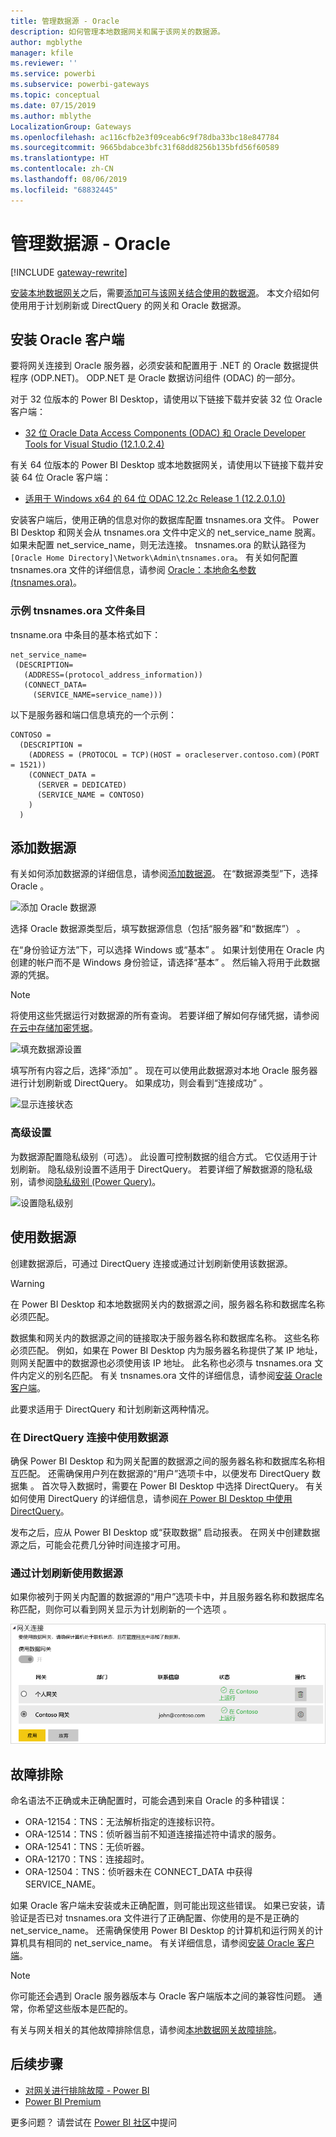 ```yaml
---
title: 管理数据源 - Oracle
description: 如何管理本地数据网关和属于该网关的数据源。
author: mgblythe
manager: kfile
ms.reviewer: ''
ms.service: powerbi
ms.subservice: powerbi-gateways
ms.topic: conceptual
ms.date: 07/15/2019
ms.author: mblythe
LocalizationGroup: Gateways
ms.openlocfilehash: ac116cfb2e3f09ceab6c9f78dba33bc18e847784
ms.sourcegitcommit: 9665bdabce3bfc31f68dd8256b135bfd56f60589
ms.translationtype: HT
ms.contentlocale: zh-CN
ms.lasthandoff: 08/06/2019
ms.locfileid: "68832445"
---
```

# <a name="manage-your-data-source---oracle"></a>管理数据源 - Oracle

[!INCLUDE [gateway-rewrite](includes/gateway-rewrite.md)]

[安装本地数据网关](/data-integration/gateway/service-gateway-install)之后，需要[添加可与该网关结合使用的数据源](service-gateway-data-sources.md#add-a-data-source)。 本文介绍如何使用用于计划刷新或 DirectQuery 的网关和 Oracle 数据源。

## <a name="install-the-oracle-client"></a>安装 Oracle 客户端

要将网关连接到 Oracle 服务器，必须安装和配置用于 .NET 的 Oracle 数据提供程序 (ODP.NET)。 ODP.NET 是 Oracle 数据访问组件 (ODAC) 的一部分。

对于 32 位版本的 Power BI Desktop，请使用以下链接下载并安装 32 位 Oracle 客户端：

* [32 位 Oracle Data Access Components (ODAC) 和 Oracle Developer Tools for Visual Studio (12.1.0.2.4)](http://www.oracle.com/technetwork/topics/dotnet/utilsoft-086879.html)

有关 64 位版本的 Power BI Desktop 或本地数据网关，请使用以下链接下载并安装 64 位 Oracle 客户端：

* [适用于 Windows x64 的 64 位 ODAC 12.2c Release 1 (12.2.0.1.0)](http://www.oracle.com/technetwork/database/windows/downloads/index-090165.html)

安装客户端后，使用正确的信息对你的数据库配置 tnsnames.ora 文件。 Power BI Desktop 和网关会从 tnsnames.ora 文件中定义的 net_service_name 脱离。 如果未配置 net_service_name，则无法连接。 tnsnames.ora 的默认路径为 `[Oracle Home Directory]\Network\Admin\tnsnames.ora`。 有关如何配置 tnsnames.ora 文件的详细信息，请参阅 [Oracle：本地命名参数 (tnsnames.ora)](https://docs.oracle.com/cd/B28359_01/network.111/b28317/tnsnames.htm)。

### <a name="example-tnsnamesora-file-entry"></a>示例 tnsnames.ora 文件条目

tnsname.ora 中条目的基本格式如下：

```
net_service_name=
 (DESCRIPTION=
   (ADDRESS=(protocol_address_information))
   (CONNECT_DATA=
     (SERVICE_NAME=service_name)))
```

以下是服务器和端口信息填充的一个示例：

```
CONTOSO =
  (DESCRIPTION =
    (ADDRESS = (PROTOCOL = TCP)(HOST = oracleserver.contoso.com)(PORT = 1521))
    (CONNECT_DATA =
      (SERVER = DEDICATED)
      (SERVICE_NAME = CONTOSO)
    )
  )
```

## <a name="add-a-data-source"></a>添加数据源

有关如何添加数据源的详细信息，请参阅[添加数据源](service-gateway-data-sources.md#add-a-data-source)。 在“数据源类型”下，选择 Oracle   。

![添加 Oracle 数据源](media/service-gateway-onprem-manage-oracle/data-source-oracle.png)

选择 Oracle 数据源类型后，填写数据源信息（包括“服务器”和“数据库”）   。 

在“身份验证方法”下，可以选择 Windows 或“基本”    。 如果计划使用在 Oracle 内创建的帐户而不是 Windows 身份验证，请选择“基本”  。 然后输入将用于此数据源的凭据。

> [!NOTE]
> 将使用这些凭据运行对数据源的所有查询。 若要详细了解如何存储凭据，请参阅[在云中存储加密凭据](service-gateway-data-sources.md#store-encrypted-credentials-in-the-cloud)。

![填充数据源设置](media/service-gateway-onprem-manage-oracle/data-source-oracle2.png)

填写所有内容之后，选择“添加”  。 现在可以使用此数据源对本地 Oracle 服务器进行计划刷新或 DirectQuery。 如果成功，则会看到“连接成功”  。

![显示连接状态](media/service-gateway-onprem-manage-oracle/datasourcesettings4.png)

### <a name="advanced-settings"></a>高级设置

为数据源配置隐私级别（可选）。 此设置可控制数据的组合方式。 它仅适用于计划刷新。 隐私级别设置不适用于 DirectQuery。 若要详细了解数据源的隐私级别，请参阅[隐私级别 (Power Query)](https://support.office.com/article/Privacy-levels-Power-Query-CC3EDE4D-359E-4B28-BC72-9BEE7900B540)。

![设置隐私级别](media/service-gateway-onprem-manage-oracle/datasourcesettings9.png)

## <a name="use-the-data-source"></a>使用数据源

创建数据源后，可通过 DirectQuery 连接或通过计划刷新使用该数据源。

> [!WARNING]
> 在 Power BI Desktop 和本地数据网关内的数据源之间，服务器名称和数据库名称必须匹配。

数据集和网关内的数据源之间的链接取决于服务器名称和数据库名称。 这些名称必须匹配。 例如，如果在 Power BI Desktop 内为服务器名称提供了某 IP 地址，则网关配置中的数据源也必须使用该 IP 地址。 此名称也必须与 tnsnames.ora 文件内定义的别名匹配。 有关 tnsnames.ora 文件的详细信息，请参阅[安装 Oracle 客户端](#install-the-oracle-client)。

此要求适用于 DirectQuery 和计划刷新这两种情况。

### <a name="use-the-data-source-with-directquery-connections"></a>在 DirectQuery 连接中使用数据源

确保 Power BI Desktop 和为网关配置的数据源之间的服务器名称和数据库名称相互匹配。 还需确保用户列在数据源的“用户”选项卡中，以便发布 DirectQuery 数据集  。 首次导入数据时，需要在 Power BI Desktop 中选择 DirectQuery。 有关如何使用 DirectQuery 的详细信息，请参阅[在 Power BI Desktop 中使用 DirectQuery](desktop-use-directquery.md)。

发布之后，应从 Power BI Desktop 或“获取数据”  启动报表。 在网关中创建数据源之后，可能会花费几分钟时间连接才可用。

### <a name="use-the-data-source-with-scheduled-refresh"></a>通过计划刷新使用数据源

如果你被列于网关内配置的数据源的“用户”选项卡中，并且服务器名称和数据库名称匹配，则你可以看到网关显示为计划刷新的一个选项  。

![显示用户](media/service-gateway-onprem-manage-oracle/powerbi-gateway-enterprise-schedule-refresh.png)

## <a name="troubleshooting"></a>故障排除

命名语法不正确或未正确配置时，可能会遇到来自 Oracle 的多种错误：

* ORA-12154：TNS：无法解析指定的连接标识符。
* ORA-12514：TNS：侦听器当前不知道连接描述符中请求的服务。
* ORA-12541：TNS：无侦听器。
* ORA-12170：TNS：连接超时。
* ORA-12504：TNS：侦听器未在 CONNECT_DATA 中获得 SERVICE_NAME。

如果 Oracle 客户端未安装或未正确配置，则可能出现这些错误。 如果已安装，请验证是否已对 tnsnames.ora 文件进行了正确配置、你使用的是不是正确的 net_service_name。 还需确保使用 Power BI Desktop 的计算机和运行网关的计算机具有相同的 net_service_name。 有关详细信息，请参阅[安装 Oracle 客户端](#install-the-oracle-client)。

> [!NOTE]
> 你可能还会遇到 Oracle 服务器版本与 Oracle 客户端版本之间的兼容性问题。 通常，你希望这些版本是匹配的。

有关与网关相关的其他故障排除信息，请参阅[本地数据网关故障排除](/data-integration/gateway/service-gateway-tshoot)。

## <a name="next-steps"></a>后续步骤

* [对网关进行排除故障 - Power BI](service-gateway-onprem-tshoot.md)
* [Power BI Premium](service-premium.md)

更多问题？ 请尝试在 [Power BI 社区](http://community.powerbi.com/)中提问

